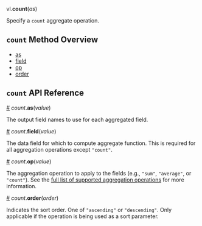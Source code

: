 vl.<b>count</b>(<em>as</em>)

Specify a <code>count</code> aggregate operation.

## <code>count</code> Method Overview

* <a href="#as">as</a>
* <a href="#field">field</a>
* <a href="#op">op</a>
* <a href="#order">order</a>

## <code>count</code> API Reference

<a id="as" href="#as">#</a>
<em>count</em>.<b>as</b>(<em>value</em>)

The output field names to use for each aggregated field.

<a id="field" href="#field">#</a>
<em>count</em>.<b>field</b>(<em>value</em>)

The data field for which to compute aggregate function. This is required for all aggregation operations except `"count"`.

<a id="op" href="#op">#</a>
<em>count</em>.<b>op</b>(<em>value</em>)

The aggregation operation to apply to the fields (e.g., `"sum"`, `"average"`, or `"count"`). See the [full list of supported aggregation operations](https://vega.github.io/vega-lite/docs/aggregate.html#ops) for more information.

<a id="order" href="#order">#</a>
<em>count</em>.<b>order</b>(<em>order</em>)

Indicates the sort order. One of `"ascending"` or `"descending"`. Only applicable if the operation is being used as a sort parameter.

